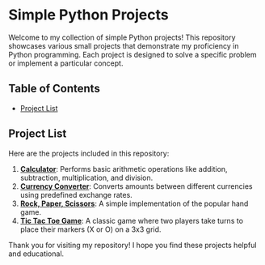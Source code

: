 # Simple Python Projects

Welcome to my collection of simple Python projects! This repository showcases various small projects that demonstrate my proficiency in Python programming. Each project is designed to solve a specific problem or implement a particular concept.

## Table of Contents

- [Project List](#project-list)

## Project List

Here are the projects included in this repository:

1. **[Calculator](https://github.com/mithrakaliraj/basic-python-projects/blob/main/calculator.py)**: Performs basic arithmetic operations like addition, subtraction, multiplication, and division.
2. **[Currency Converter](https://github.com/mithrakaliraj/basic-python-projects/blob/main/currencyconverter.py)**: Converts amounts between different currencies using predefined exchange rates.
3. **[Rock, Paper, Scissors](https://github.com/mithrakaliraj/basic-python-projects/blob/main/rockpaperscissors.py)**: A simple implementation of the popular hand game.
4. **[Tic Tac Toe Game](https://github.com/mithrakaliraj/basic-python-projects/blob/main/tic%20tac%20toe.py)**: A classic game where two players take turns to place their markers (X or O) on a 3x3 grid.

Thank you for visiting my repository! I hope you find these projects helpful and educational.
